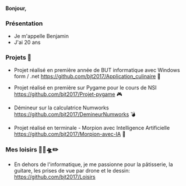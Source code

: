 #### Bonjour,

### Présentation

- Je m'appelle Benjamin
- J'ai 20 ans

### Projets 🚀

- Projet réalisé en première année de BUT informatique avec Windows form / .net
  https://github.com/bjt2017/Application_culinaire 🌮

- Projet réalisé en première sur Pygame pour le cours de NSI 
  https://github.com/bjt2017/Projet-pygame 🎮

- Démineur sur la calculatrice Numworks
  https://github.com/bjt2017/DemineurNumworks 💣
  
- Projet réalisé en terminale - Morpion avec Intelligence Artificielle
  https://github.com/bjt2017/Morpion-avec-IA 🤖




### Mes loisirs 🎸🍰🛸✏️

- En dehors de l'informatique, je me passionne pour la pâtisserie, la guitare, les prises de vue par drone et le dessin:
https://github.com/bjt2017/Loisirs
 




